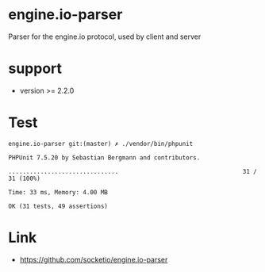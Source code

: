 # engine.io-parser
Parser for the engine.io protocol, used by client and server

# support

- version >= 2.2.0

# Test

```shell
engine.io-parser git:(master) ✗ ./vendor/bin/phpunit

PHPUnit 7.5.20 by Sebastian Bergmann and contributors.

...............................                                   31 / 31 (100%)

Time: 33 ms, Memory: 4.00 MB

OK (31 tests, 49 assertions)
```

# Link 

- https://github.com/socketio/engine.io-parser